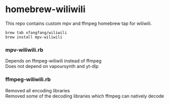 # homebrew-wiliwili

This repo contains custom mpv and ffmpeg homebrew tap for wiliwili.

```
brew tab xfangfang/wiliwili
brew install mpv-wiliwili
```

### mpv-wiliwili.rb

Depends on ffmpeg-wiliwili instead of ffmpeg  
Does not depend on vapoursynth and yt-dlp


### ffmpeg-wiliwili.rb

Removed all encoding libraries  
Removed some of the decoding libraries which ffmpeg can natively decode  
